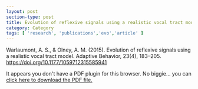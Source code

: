 ```yaml
---
layout: post
section-type: post
title: Evolution of reflexive signals using a realistic vocal tract model
category: Category
tags: [ 'research', 'publications','evo','article' ]
---
```

Warlaumont, A. S., & Olney, A. M. (2015). Evolution of reflexive signals using a realistic vocal tract model. Adaptive Behavior, 23(4), 183–205. https://doi.org/10.1177/1059712315585941

<object data="https://blogs.memphis.edu/aolney/files/2019/10/adaptive-behavior-2015.pdf" type="application/pdf" width="100%" height="600px">
 
  <p>It appears you don't have a PDF plugin for this browser.
  No biggie... you can <a href="https://blogs.memphis.edu/aolney/files/2019/10/adaptive-behavior-2015.pdf">click here to
  download the PDF file.</a></p>
  
</object>

